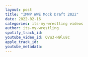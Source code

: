 ```yaml
---
layout: post
title: "IMWP WWE Mock Draft 2022"
date: 2022-02-16
categories: its-my-wrestling videos
author: its-my-wrestling
spotify_track_id: 
youtube_video_id: QVu3-H9lu8c
apple_track_id: 
youtube_metadata: 
---
```

